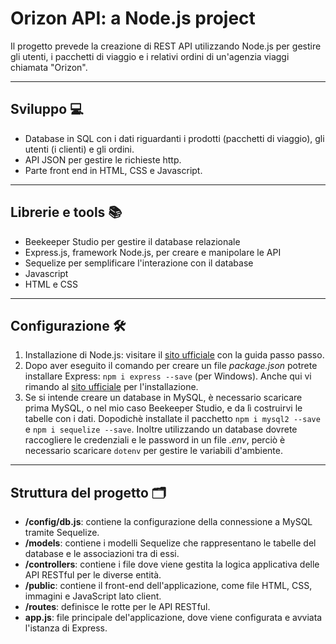 # Orizon API: a Node.js project
Il progetto prevede la creazione di REST API utilizzando Node.js per gestire gli utenti, i pacchetti di viaggio e i relativi ordini di un'agenzia viaggi chiamata "Orizon".

---
## Sviluppo 💻
- Database in SQL con i dati riguardanti i prodotti (pacchetti di viaggio), gli utenti (i clienti) e gli ordini.
- API JSON per gestire le richieste http.
- Parte front end in HTML, CSS e Javascript.

---
## Librerie e tools 📚
- Beekeeper Studio per gestire il database relazionale
- Express.js, framework Node.js, per creare e manipolare le API
- Sequelize per semplificare l'interazione con il database
- Javascript
- HTML e CSS

---
## Configurazione 🛠️
1. Installazione di Node.js: visitare il [sito ufficiale](https://nodejs.org/en) con la guida passo passo.
2. Dopo aver eseguito il comando per creare un file *package.json* potrete installare Express: ```npm i express --save``` (per Windows). Anche qui vi rimando al [sito ufficiale](https://expressjs.com/en/starter/installing.html) per l'installazione.
3. Se si intende creare un database in MySQL, è necessario scaricare prima MySQL, o nel mio caso Beekeeper Studio, e da lì costruirvi le tabelle con i dati. Dopodichè installate il pacchetto ```npm i mysql2 --save``` e ```npm i sequelize --save```. Inoltre utilizzando un database dovrete raccogliere le credenziali e le password in un file *.env*, perciò è necessario scaricare ```dotenv``` per gestire le variabili d'ambiente.

---
## Struttura del progetto 🗂️
- **/config/db.js**: contiene la configurazione della connessione a MySQL tramite Sequelize.
- **/models**: contiene i modelli Sequelize che rappresentano le tabelle del database e le associazioni tra di essi.
- **/controllers**: contiene i file dove viene gestita la logica applicativa delle API RESTful per le diverse entità.
- **/public**: contiene il front-end dell'applicazione, come file HTML, CSS, immagini e JavaScript lato client.
- **/routes**: definisce le rotte per le API RESTful.
- **app.js**: file principale del'applicazione, dove viene configurata e avviata l'istanza di Express.

